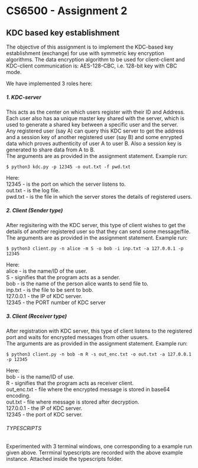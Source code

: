 # CS6500 - Assignment 2 
## KDC based key  establishment
The objective of this assignment is to implement the KDC-based key establishment (exchange) for use with symmetric key encryption algorithms. The data encryption algorithm to be used for client-client and KDC-client communication is: AES-128-CBC, i.e. 128-bit key with CBC mode.

We have implemented 3 roles here:
##### 1. KDC-server
This acts as the center on which users register with their ID and Address. Each user also has aa unique master key shared with the server, which is used to generate a shared key between a specific user and the server. <br />
Any registered user (say A) can query this KDC server to get the address and a session key of another registered user (say B) and some enrypted data which proves authenticity of user A to user B. Also a session key is generated to share data from A to B. <br />
The arguments are as provided in the assignment statement. Example run:
```console
$ python3 kdc.py -p 12345 -o out.txt -f pwd.txt
```
Here: <br />
12345 - is the port on which the server listens to. <br />
out.txt - is the log file. <br />
pwd.txt - is the file in which the server stores the details of registered users.
##### 2. Client (Sender type)
After regisitering with the KDC server, this type of client wishes to get the details of another registered user so that they can send some message/file. <br />
The arguments are as provided in the assignment statement. Example run:
```console
$ python3 client.py -n alice -m S -o bob -i inp.txt -a 127.0.0.1 -p 12345
```
Here: <br />
alice - is the name/ID of the user. <br />
S - signifies that the program acts as a sender. <br />
bob - is the name of the person alice wants to send file to. <br />
inp.txt - is the file to be sent to bob. <br />
127.0.0.1 - the IP of KDC server. <br />
12345 - the PORT number of KDC server 

##### 3. Client (Receiver type)
After registration with KDC server, this type of client listens to the registered port and waits for encrypted messages from other usuers.<br />
The arguments are as provided in the assignment statement. Example run:
```console
$ python3 client.py -n bob -m R -s out_enc.txt -o out.txt -a 127.0.0.1 -p 12345
```
Here: <br />
bob - is the  name/ID of use. <br />
R - signifies that the program acts as receiver client. <br />
out_enc.txt - file where the encrypted message is stored in base64 encoding. <br />
out.txt - file where message is stored after decryption. <br />
127.0.0.1 - the IP of KDC server. <br />
12345 - the port of KDC server.

###### TYPESCRIPTS
Experimented with 3 terminal windows, one corresponding to a example run given above. Terrminal typescripts are recorded with the above example instance. Attached inside the typescripts folder.
